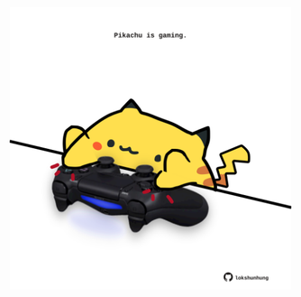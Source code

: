 <!-- built at 05/04/2023, 04:01:05 UTC -->
<p align="center">
  <img width="500" height="500" src="./ReadmeImage.svg">
</p>
